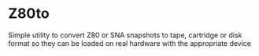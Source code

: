 # Z80to
Simple utility to convert Z80 or SNA snapshots to tape, cartridge or disk format so they can be loaded on real hardware with the appropriate device
